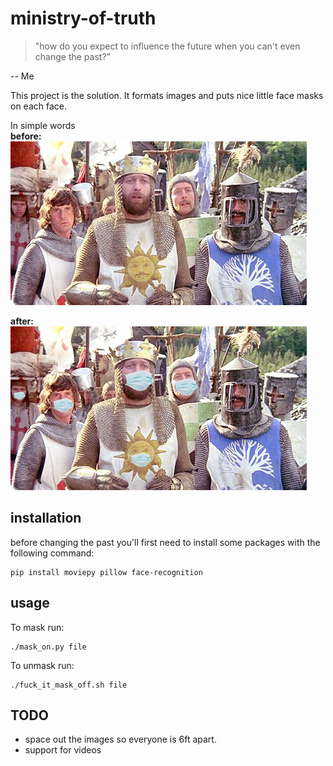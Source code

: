 # ministry-of-truth

> "how do you expect to influence the future when you can't even change the past?"

-- Me

This project is the solution. It formats images and puts nice little face masks on each face.

In simple words\
**before:**\
![before](holly_grail_unsafe.jpg)

**after:**\
![after](holly_grail_safe.png)

## installation 

before changing the past you'll first need to install some packages with the following command:
```
pip install moviepy pillow face-recognition
```

## usage

To mask run:
```
./mask_on.py file
```

To unmask run:
```
./fuck_it_mask_off.sh file
```

## TODO

- space out the images so everyone is 6ft apart.
- support for videos
